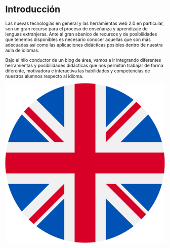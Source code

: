 # Introducción

Las nuevas tecnologías en general y las herramientas web 2.0 en particular, son
un gran recurso para el proceso de enseñanza y aprendizaje de lenguas
extranjeras. Ante al gran abanico de recursos y de posibilidades que tenemos
disponibles es necesario conocer aquellas que son más adecuadas así como las
aplicaciones didácticas posibles dentro de nuestra aula de idiomas.

Bajo el hilo conductor de un blog de área, vamos a ir integrando diferentes
herramientas y posibilidades didácticas que nos permitan trabajar de forma
diferente, motivadora e interactiva las habilidades y competencias de nuestros
alumnos respecto al idioma.

![](img/002-united-kingdom.svg)